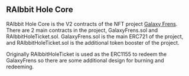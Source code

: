 ## RAIbbit Hole Core

RAIbbit Hole Core is the V2 contracts of the NFT project [Galaxy Frens](https://twitter.com/RaibbitHole). There are 2 main contracts in the project, GalaxyFrens.sol and RAIbbitHoleTicket.sol. GalaxyFrens.sol is the main ERC721 of the project, and RAIbbitHoleTicket.sol is the additional token booster of the project. 


Originally RAIbbitHoleTicket is used as the ERC1155 to redeem the GalaxyFrens so there are some additional design for burning and redeeming.